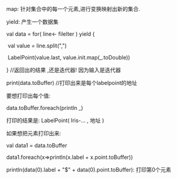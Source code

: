map: 针对集合中的每一个元素,进行变换映射出新的集合.

yield: 产生一个数据集

val data = for( line<- fileIter ) yield {

​	val value = line.split(",")

​	LabelPoint(value.last, value.init.map(_.toDouble))

} //返回出的结果 ,还是迭代器! 因为输入是迭代器

print(data.toBuffer) //打印出来是每个labelpoint的地址

要想打印出每个值:

data.toBuffer.foreach(println _) 

打印的结果是:  LabelPoint( Iris-… , 地址 )

如果想把元素打印出来: 

val data1 = data.toBuffer

data1.foreach(x=>println(x.label + x.point.toBuffer))

println(data(0).label +  "$" + data(0).point.toBuffer): 打印第0个元素